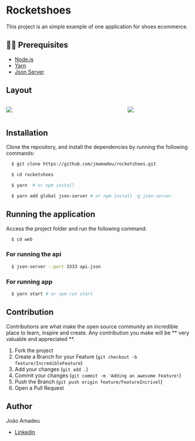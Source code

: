 # Rocketshoes

This project is an simple example of one application for shoes ecommerce.

## ✋🏻 Prerequisites

- [Node.js](https://nodejs.org/en/)
- [Yarn](https://yarnpkg.com/pt-BR/docs/install)
- [Json Server](https://github.com/typicode/json-server)

## Layout

<div style="display: flex; justify-content:space-between;">
<p style="text-align: center">
  <img src="./.github/assets/img1.PNG">
<p>
<p style="text-align: center">
  <img src="./.github/assets/img2.PNG">
<p>
</div>

## Installation

Clone the repository, and install the dependencies by running the following commands:

```sh
  $ git clone https://github.com/jmamadeu/rocketshoes.git
```

```sh
  $ cd rocketshoes
```

```sh
  $ yarn  # or npm install
```

```sh
  $ yarn add global json-server # or npm install -g json-server
```

## Running the application

Access the project folder and run the following command:

```sh
  $ cd web
```

### For running the api

```sh
  $ json-server --port 3333 api.json
```

### For running app

```sh
  $ yarn start # or npm run start
```

## Contribution

Contributions are what make the open source community an incredible place to learn, inspire and create. Any contribution you make will be ** very valuable and appreciated **.

1. Fork the project
2. Create a Branch for your Feature (`git checkout -b feature/IncredibleFeature`)
3. Add your changes (`git add .`)
4. Commit your changes (`git commit -m 'Adding an awesome Feature!`)
5. Push the Branch (`git push origin feature/FeatureIncrivel`)
6. Open a Pull Request

## Author

João Amadeu

- [Linkedin](https://www.linkedin.com/in/jo%C3%A3o-amadeu-8812291a5/)
